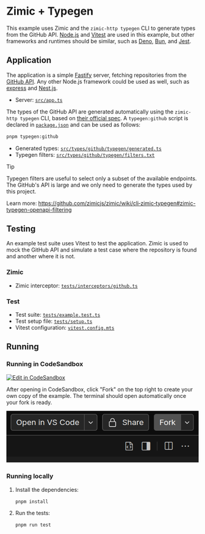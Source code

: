<h1>
  Zimic + Typegen
</h2>

This example uses Zimic and the `zimic-http typegen` CLI to generate types from the GitHub API.
[Node.js](https://nodejs.org) and [Vitest](https://vitest.dev) are used in this example, but other frameworks and
runtimes should be similar, such as [Deno](https://deno.com), [Bun](https://bun.sh), and [Jest](https://jestjs.io).

## Application

The application is a simple [Fastify](https://fastify.dev) server, fetching repositories from the
[GitHub API](https://docs.github.com/en/rest). Any other Node.js framework could be used as well, such as
[express](https://expressjs.com) and [Nest.js](https://nestjs.com).

- Server: [`src/app.ts`](./src/app.ts)

The types of the GitHub API are generated automatically using the `zimic-http typegen` CLI, based on
[their official spec](https://github.com/github/rest-api-description/tree/main/descriptions-next/api.github.com). A
`typegen:github` script is declared in [`package.json`](./package.json) and can be used as follows:

```bash
pnpm typegen:github
```

- Generated types: [`src/types/github/typegen/generated.ts`](./src/types/github/typegen/generated.ts)
- Typegen filters: [`src/types/github/typegen/filters.txt`](./src/types/github/typegen/filters.txt)

> [!TIP]
>
> Typegen filters are useful to select only a subset of the available endpoints. The GitHub's API is large and we only
> need to generate the types used by this project.
>
> Learn more: https://github.com/zimicjs/zimic/wiki/cli‐zimic‐typegen#zimic-typegen-openapi-filtering

## Testing

An example test suite uses Vitest to test the application. Zimic is used to mock the GitHub API and simulate a test case
where the repository is found and another where it is not.

### Zimic

- Zimic interceptor: [`tests/interceptors/github.ts`](./tests/interceptors/github.ts)

### Test

- Test suite: [`tests/example.test.ts`](./tests/example.test.ts)
- Test setup file: [`tests/setup.ts`](./tests/setup.ts)
- Vitest configuration: [`vitest.config.mts`](./vitest.config.mts)

## Running

### Running in CodeSandbox

<a href="https://codesandbox.io/p/sandbox/github/zimicjs/zimic/tree/main/examples/with-openapi-typegen">
  <img
    src="https://codesandbox.io/static/img/play-codesandbox.svg"
    alt="Edit in CodeSandbox"
    height="36px"
  />
</a>

After opening in CodeSandbox, click "Fork" on the top right to create your own copy of the example. The terminal should
open automatically once your fork is ready.

![CodeSandbox Fork](../docs/images/codesandbox-fork.png)

### Running locally

1. Install the dependencies:

   ```bash
   pnpm install
   ```

2. Run the tests:

   ```bash
   pnpm run test
   ```

